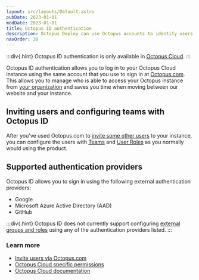 ```yaml
---
layout: src/layouts/Default.astro
pubDate: 2023-01-01
modDate: 2023-01-01
title: Octopus ID authentication
description: Octopus Deploy can use Octopus accounts to identify users.
navOrder: 30
---
```


:::div{.hint}
Octopus ID authentication is only available in [Octopus Cloud](/docs/octopus-cloud).
:::

Octopus ID authentication allows you to log in to your Octopus Cloud instance using the same account that you use to sign in at [Octopus.com](https://Octopus.com). This allows you to manage who is able to access your Octopus instance from [your organization](https://Octopus.com/organization/) and saves you time when moving between our website and your instance.

## Inviting users and configuring teams with Octopus ID

After you've used Octopus.com to [invite some other users](/docs/octopus-cloud/#inviting-octopus-cloud-users) to your instance, you can configure the users with [Teams](/docs/security/users-and-teams/) and [User Roles](/docs/security/users-and-teams/user-roles) as you normally would using the product.

## Supported authentication providers

Octopus ID allows you to sign in using the following external authentication providers:

- Google
- Microsoft Azure Active Directory (AAD)
- GitHub

:::div{.hint}
Octopus ID does not currently support configuring [external groups and roles](/docs/security/users-and-teams/external-groups-and-roles) using any of the authentication providers listed.
:::

### Learn more

- [Invite users via Octopus.com](/docs/octopus-cloud/#inviting-octopus-cloud-users)
- [Octopus Cloud specific permissions](/docs/octopus-cloud/permissions)
- [Octopus Cloud documentation](/docs/octopus-cloud)